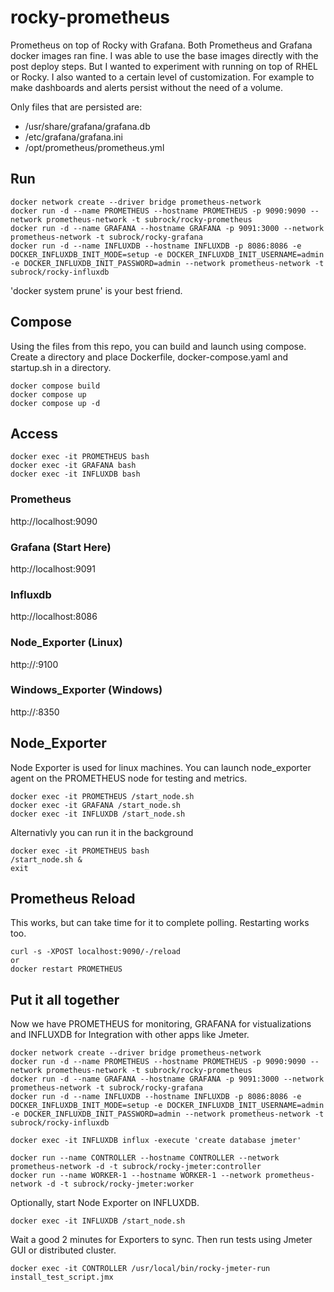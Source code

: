 # rocky-prometheus
Prometheus on top of Rocky with Grafana. Both Prometheus and Grafana docker images ran fine. I was able to use the base images directly with the post deploy steps. But I wanted to experiment with running on top of RHEL or Rocky. I also wanted to a certain level of customization. For example to make dashboards and alerts persist without the need of a volume. 

Only files that are persisted are:
- /usr/share/grafana/grafana.db
- /etc/grafana/grafana.ini
- /opt/prometheus/prometheus.yml

## Run
```
docker network create --driver bridge prometheus-network
docker run -d --name PROMETHEUS --hostname PROMETHEUS -p 9090:9090 --network prometheus-network -t subrock/rocky-prometheus
docker run -d --name GRAFANA --hostname GRAFANA -p 9091:3000 --network prometheus-network -t subrock/rocky-grafana
docker run -d --name INFLUXDB --hostname INFLUXDB -p 8086:8086 -e DOCKER_INFLUXDB_INIT_MODE=setup -e DOCKER_INFLUXDB_INIT_USERNAME=admin -e DOCKER_INFLUXDB_INIT_PASSWORD=admin --network prometheus-network -t subrock/rocky-influxdb
```
'docker system prune' is your best friend.
## Compose
Using the files from this repo, you can build and launch using compose. Create a directory and place Dockerfile, docker-compose.yaml and startup.sh in a directory.
```
docker compose build
docker compose up
docker compose up -d
```
## Access
```
docker exec -it PROMETHEUS bash
docker exec -it GRAFANA bash
docker exec -it INFLUXDB bash
```
### Prometheus 
http://localhost:9090
### Grafana (Start Here) 
http://localhost:9091
### Influxdb 
http://localhost:8086
### Node_Exporter (Linux) 
http://<Client Ip>:9100
### Windows_Exporter (Windows) 
http://<Client Ip>:8350

## Node_Exporter
Node Exporter is used for linux machines. You can launch node_exporter agent on the PROMETHEUS node for testing and metrics. 
```
docker exec -it PROMETHEUS /start_node.sh
docker exec -it GRAFANA /start_node.sh
docker exec -it INFLUXDB /start_node.sh
```
Alternativly you can run it in the background
```
docker exec -it PROMETHEUS bash
/start_node.sh &
exit
```

## Prometheus Reload
This works, but can take time for it to complete polling. Restarting works too.
```
curl -s -XPOST localhost:9090/-/reload
or
docker restart PROMETHEUS
```
## Put it all together
Now we have PROMETHEUS for monitoring, GRAFANA for vistualizations and INFLUXDB for Integration with other apps like Jmeter. 

```
docker network create --driver bridge prometheus-network
docker run -d --name PROMETHEUS --hostname PROMETHEUS -p 9090:9090 --network prometheus-network -t subrock/rocky-prometheus
docker run -d --name GRAFANA --hostname GRAFANA -p 9091:3000 --network prometheus-network -t subrock/rocky-grafana
docker run -d --name INFLUXDB --hostname INFLUXDB -p 8086:8086 -e DOCKER_INFLUXDB_INIT_MODE=setup -e DOCKER_INFLUXDB_INIT_USERNAME=admin -e DOCKER_INFLUXDB_INIT_PASSWORD=admin --network prometheus-network -t subrock/rocky-influxdb
```
```
docker exec -it INFLUXDB influx -execute 'create database jmeter'
```
```
docker run --name CONTROLLER --hostname CONTROLLER --network prometheus-network -d -t subrock/rocky-jmeter:controller
docker run --name WORKER-1 --hostname WORKER-1 --network prometheus-network -d -t subrock/rocky-jmeter:worker
```
Optionally, start Node Exporter on INFLUXDB. 
```
docker exec -it INFLUXDB /start_node.sh
```
Wait a good 2 minutes for Exporters to sync. Then run tests using Jmeter GUI or distributed cluster. 
```
docker exec -it CONTROLLER /usr/local/bin/rocky-jmeter-run install_test_script.jmx
```
